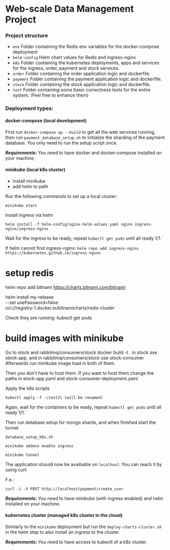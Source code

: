 # Web-scale Data Management Project

### Project structure

- `env`
  Folder containing the Redis env variables for the docker-compose deployment
- `helm-config`
  Helm chart values for Redis and ingress-nginx
- `k8s`
  Folder containing the kubernetes deployments, apps and services for the ingress, order, payment and stock services.
- `order`
  Folder containing the order application logic and dockerfile.
- `payment`
  Folder containing the payment application logic and dockerfile.
- `stock`
  Folder containing the stock application logic and dockerfile.
- `test`
  Folder containing some basic correctness tests for the entire system. (Feel free to enhance them)

### Deployment types:

#### docker-compose (local development)

First run `docker-compose up --build` to get all the web services running, then run `payment_database_setup.sh` to initialize the sharding of the payment database. You only need to run the setup script once.

**_Requirements:_** You need to have docker and docker-compose installed on your machine.

#### minikube (local k8s cluster)

- install minikube
- add helm to path

Run the following commands to set up a local cluster:

```
minikube start
```

Install ingress via helm
```
helm install -f helm-config/nginx-helm-values.yaml nginx ingress-nginx/ingress-nginx
```
Wait for the ingress to be ready, repeat `kubectl get pods` until all ready 1/1.`

If helm cannot find ingress-nginx: `helm repo add ingress-nginx https://kubernetes.github.io/ingress-nginx`

# setup redis
helm repo add bitnami https://charts.bitnami.com/bitnami


helm install my-release \
   --set usePassword=false \
    oci://registry-1.docker.io/bitnamicharts/redis-cluster

Check they are running: kubectl get pods

# build images with minikube
Go to stock and rabbitmq/consumers/stock
docker build -t <image-name> . in stock úse stock-app, and in rabbitmq/consumers/stock use stock-consumer
Afterwards run minikube image load <image-name> in both of them. 

Then you don't have to host them. If you want to host them change the paths in stock-app.yaml and stock-consumer-deployment.yaml

Apply the k8s scripts
```
kubectl apply -f .\test2\ (will be renamed)
```
Again, wait for the containers to be ready, repeat `kubectl get pods` until all ready 1/1.`

Then run database setup for mongo shards, and when finished start the tunnel
```
database_setup_k8s.sh

minikube addons enable ingress

minikube tunnel
```
The application should now be avaibable on `localhost`. You can reach it by using curl:

F.e.:

`curl -i -X POST http://localhost/payment/create_user` 

**_Requirements:_** You need to have minikube (with ingress enabled) and helm installed on your machine.

#### kubernetes cluster (managed k8s cluster in the cloud)

Similarly to the `minikube` deployment but run the `deploy-charts-cluster.sh` in the helm step to also install an ingress to the cluster.

**_Requirements:_** You need to have access to kubectl of a k8s cluster.

